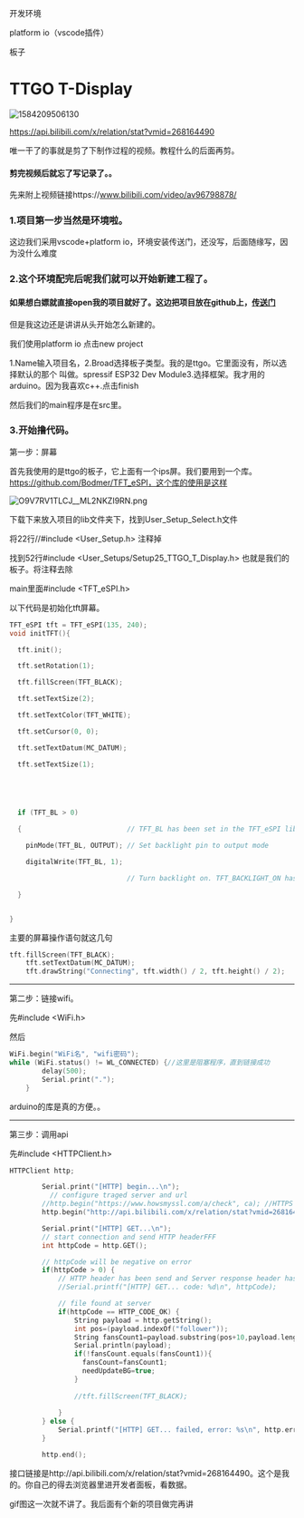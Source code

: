 



开发环境

platform io（vscode插件）

板子

# TTGO T-Display

![1584209506130](C:\Users\Administrator.VZMRW9ETL45BX39\AppData\Roaming\Typora\typora-user-images\1584209506130.png)

https://api.bilibili.com/x/relation/stat?vmid=268164490



唯一干了的事就是剪了下制作过程的视频。教程什么的后面再剪。

#### 剪完视频后就忘了写记录了。。

先来附上视频链接https://www.bilibili.com/video/av96798878/

### 1.项目第一步当然是环境啦。

这边我们采用vscode+platform io，环境安装传送门，还没写，后面随缘写，因为没什么难度

### 2.这个环境配完后呢我们就可以开始新建工程了。

#### 如果想白嫖就直接open我的项目就好了。这边把项目放在github上，[传送门](https://github.com/ActivePeter/bilibili_fansCount_esp32)

但是我这边还是讲讲从头开始怎么新建的。

我们使用platform io 点击new project

1.Name输入项目名，2.Broad选择板子类型。我的是ttgo。它里面没有，所以选择默认的那个 叫做。spressif ESP32 Dev Module3.选择框架。我才用的arduino。因为我喜欢c++.点击finish

然后我们的main程序是在src里。

### 3.开始撸代码。

第一步：屏幕

首先我使用的是ttgo的板子，它上面有一个ips屏。我们要用到一个库。https://github.com/Bodmer/TFT_eSPI，这个库的使用是这样

![O9V7RV1TLCJ__ML2NKZI9RN.png](https://i.loli.net/2020/03/22/KCgFTnbYN8uELHU.png)

下载下来放入项目的lib文件夹下，找到User_Setup_Select.h文件

将22行//#include <User_Setup.h> 注释掉

找到52行#include <User_Setups/Setup25_TTGO_T_Display.h> 也就是我们的板子。将注释去除

main里面#include <TFT_eSPI.h>

以下代码是初始化tft屏幕。

```c++
TFT_eSPI tft = TFT_eSPI(135, 240);
void initTFT(){

  tft.init();

  tft.setRotation(1);

  tft.fillScreen(TFT_BLACK);

  tft.setTextSize(2);

  tft.setTextColor(TFT_WHITE);

  tft.setCursor(0, 0);

  tft.setTextDatum(MC_DATUM);

  tft.setTextSize(1);

  



  if (TFT_BL > 0)

  {                          // TFT_BL has been set in the TFT_eSPI library in the User Setup file TTGO_T_Display.h

    pinMode(TFT_BL, OUTPUT); // Set backlight pin to output mode

    digitalWrite(TFT_BL, 1);

                             // Turn backlight on. TFT_BACKLIGHT_ON has been set in the TFT_eSPI library in the User Setup file TTGO_T_Display.h

  }


}
```

主要的屏幕操作语句就这几句

```c++
tft.fillScreen(TFT_BLACK);
    tft.setTextDatum(MC_DATUM);
    tft.drawString("Connecting", tft.width() / 2, tft.height() / 2);
```

------

第二步：链接wifi。

先#include <WiFi.h>

然后 

```c++
WiFi.begin("WiFi名", "wifi密码"); 
while (WiFi.status() != WL_CONNECTED) {//这里是阻塞程序，直到链接成功
        delay(500);
        Serial.print(".");
    }
```

 arduino的库是真的方便。。

------

第三步：调用api

先#include <HTTPClient.h>

```c++
HTTPClient http;

        Serial.print("[HTTP] begin...\n");
          // configure traged server and url
        //http.begin("https://www.howsmyssl.com/a/check", ca); //HTTPS
        http.begin("http://api.bilibili.com/x/relation/stat?vmid=268164490"); //HTTP

        Serial.print("[HTTP] GET...\n");
        // start connection and send HTTP headerFFF
        int httpCode = http.GET();

        // httpCode will be negative on error
        if(httpCode > 0) {
            // HTTP header has been send and Server response header has been handled
            //Serial.printf("[HTTP] GET... code: %d\n", httpCode);

            // file found at server
            if(httpCode == HTTP_CODE_OK) {
                String payload = http.getString();
                int pos=(payload.indexOf("follower"));
                String fansCount1=payload.substring(pos+10,payload.length()-2);
                Serial.println(payload);
                if(!fansCount.equals(fansCount1)){
                  fansCount=fansCount1;
                  needUpdateBG=true;
                }
                
                //tft.fillScreen(TFT_BLACK);
                
            }
        } else {
            Serial.printf("[HTTP] GET... failed, error: %s\n", http.errorToString(httpCode).c_str());
        }

        http.end();
```

接口链接是http://api.bilibili.com/x/relation/stat?vmid=268164490。这个是我的。你自己的得去浏览器里进开发者面板，看数据。



gif图这一次就不讲了。我后面有个新的项目做完再讲
